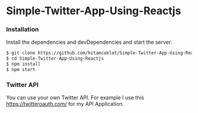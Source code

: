 # Simple-Twitter-App-Using-Reactjs

### Installation

Install the dependencies and devDependencies and start the server.

```sh
$ git clone https://github.com/hitamcoklat/Simple-Twitter-App-Using-Reactjs.git
$ cd Simple-Twitter-App-Using-Reactjs
$ npm install
$ npm start
```
### Twitter API

You can use your own Twitter API. For example I use this https://twitteroauth.com/ for my API Application.